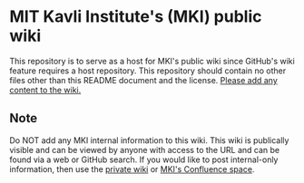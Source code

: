 # MIT Kavli Institute's (MKI) public wiki

This repository is to serve as a host for MKI's public wiki since GitHub's wiki feature requires a host repository. This repository should contain no other files other than this README document and the license. [Please add any content to the wiki.](https://github.com/mit-kavli-institute/public-wiki/wiki)

## Note

Do NOT add any MKI internal information to this wiki. This wiki is publically visible and can be viewed by anyone with access to the URL and can be found via a web or GitHub search. If you would like to post internal-only information, then use the [private wiki](https://github.com/mit-kavli-institute/internal-wiki/wiki) or [MKI's Confluence space](https://wikis.mit.edu/confluence/display/MKI).

